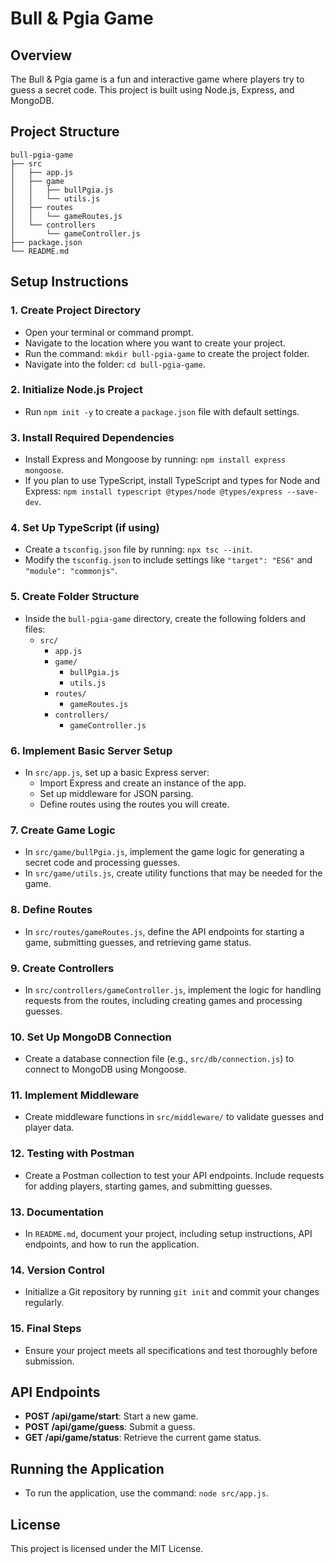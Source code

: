 # Bull & Pgia Game

## Overview
The Bull & Pgia game is a fun and interactive game where players try to guess a secret code. This project is built using Node.js, Express, and MongoDB.

## Project Structure
```
bull-pgia-game
├── src
│   ├── app.js
│   ├── game
│   │   ├── bullPgia.js
│   │   └── utils.js
│   ├── routes
│   │   └── gameRoutes.js
│   └── controllers
│       └── gameController.js
├── package.json
└── README.md
```

## Setup Instructions

### 1. Create Project Directory
- Open your terminal or command prompt.
- Navigate to the location where you want to create your project.
- Run the command: `mkdir bull-pgia-game` to create the project folder.
- Navigate into the folder: `cd bull-pgia-game`.

### 2. Initialize Node.js Project
- Run `npm init -y` to create a `package.json` file with default settings.

### 3. Install Required Dependencies
- Install Express and Mongoose by running: `npm install express mongoose`.
- If you plan to use TypeScript, install TypeScript and types for Node and Express: `npm install typescript @types/node @types/express --save-dev`.

### 4. Set Up TypeScript (if using)
- Create a `tsconfig.json` file by running: `npx tsc --init`.
- Modify the `tsconfig.json` to include settings like `"target": "ES6"` and `"module": "commonjs"`.

### 5. Create Folder Structure
- Inside the `bull-pgia-game` directory, create the following folders and files:
  - `src/`
    - `app.js`
    - `game/`
      - `bullPgia.js`
      - `utils.js`
    - `routes/`
      - `gameRoutes.js`
    - `controllers/`
      - `gameController.js`

### 6. Implement Basic Server Setup
- In `src/app.js`, set up a basic Express server:
  - Import Express and create an instance of the app.
  - Set up middleware for JSON parsing.
  - Define routes using the routes you will create.

### 7. Create Game Logic
- In `src/game/bullPgia.js`, implement the game logic for generating a secret code and processing guesses.
- In `src/game/utils.js`, create utility functions that may be needed for the game.

### 8. Define Routes
- In `src/routes/gameRoutes.js`, define the API endpoints for starting a game, submitting guesses, and retrieving game status.

### 9. Create Controllers
- In `src/controllers/gameController.js`, implement the logic for handling requests from the routes, including creating games and processing guesses.

### 10. Set Up MongoDB Connection
- Create a database connection file (e.g., `src/db/connection.js`) to connect to MongoDB using Mongoose.

### 11. Implement Middleware
- Create middleware functions in `src/middleware/` to validate guesses and player data.

### 12. Testing with Postman
- Create a Postman collection to test your API endpoints. Include requests for adding players, starting games, and submitting guesses.

### 13. Documentation
- In `README.md`, document your project, including setup instructions, API endpoints, and how to run the application.

### 14. Version Control
- Initialize a Git repository by running `git init` and commit your changes regularly.

### 15. Final Steps
- Ensure your project meets all specifications and test thoroughly before submission.

## API Endpoints
- **POST /api/game/start**: Start a new game.
- **POST /api/game/guess**: Submit a guess.
- **GET /api/game/status**: Retrieve the current game status.

## Running the Application
- To run the application, use the command: `node src/app.js`.

## License
This project is licensed under the MIT License.